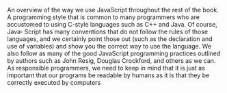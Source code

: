 An overview of the way we use JavaScript throughout the rest of
the book. 
A programming style that is common to many programmers
who are accustomed to using C-style languages such as C++ and Java.
 Of course, Java‐
Script has many conventions that do not follow the rules of those languages, and we
certainly point those out (such as the declaration and use of variables) and show you
the correct way to use the language. We also follow as many of the good JavaScript
programming practices outlined by authors such as John Resig, Douglas Crockford,
and others as we can. As responsible programmers, we need to keep in mind that it is
just as important that our programs be readable by humans as it is that they be correctly
executed by computers